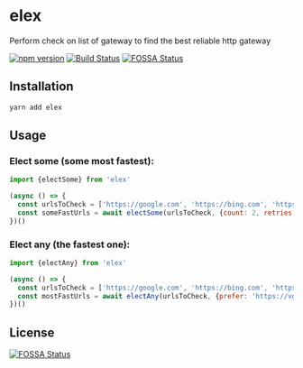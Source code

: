 # elex 
Perform check on list of gateway to find the best reliable http gateway

[![npm version](https://badge.fury.io/js/elex.svg)](https://badge.fury.io/js/elex) [![Build Status](https://travis-ci.com/nampdn/elex.svg?branch=master)](https://travis-ci.com/nampdn/elex)
[![FOSSA Status](https://app.fossa.io/api/projects/git%2Bgithub.com%2Fnampdn%2Felex.svg?type=shield)](https://app.fossa.io/projects/git%2Bgithub.com%2Fnampdn%2Felex?ref=badge_shield)
## Installation

```bash
yarn add elex
```

## Usage

### Elect some (some most fastest):

```javascript
import {electSome} from 'elex'

(async () => {
  const urlsToCheck = ['https://google.com', 'https://bing.com', 'https://vgm.tv', 'https://not-found-404.com']
  const someFastUrls = await electSome(urlsToCheck, {count: 2, retries: 1}); // ['http://google.com', 'https://vgm.tv']
})()
```

### Elect any (the fastest one):

```javascript
import {electAny} from 'elex'

(async () => {
  const urlsToCheck = ['https://google.com', 'https://bing.com', 'https://vgm.tv', 'https://not-found-404.com']
  const mostFastUrls = await electAny(urlsToCheck, {prefer: 'https://vgm.tv', retries: 1}); // 'https://vgm.tv'
})()
```

## License
[![FOSSA Status](https://app.fossa.io/api/projects/git%2Bgithub.com%2Fnampdn%2Felex.svg?type=large)](https://app.fossa.io/projects/git%2Bgithub.com%2Fnampdn%2Felex?ref=badge_large)
